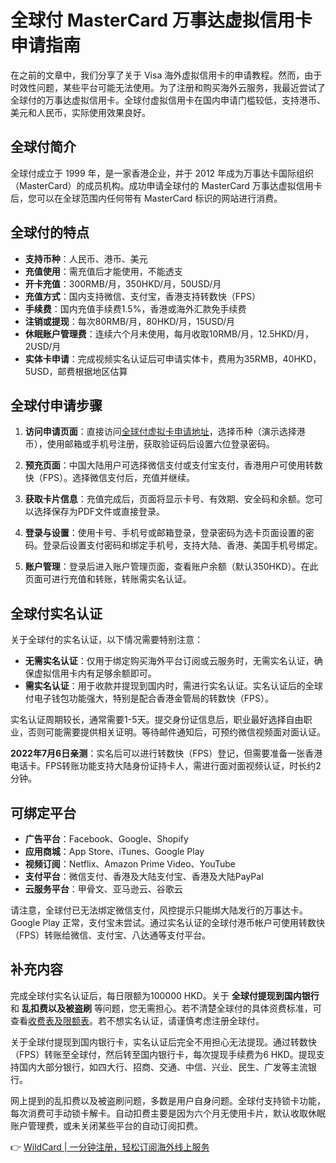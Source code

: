 # 全球付 MasterCard 万事达虚拟信用卡申请指南

在之前的文章中，我们分享了关于 Visa 海外虚拟信用卡的申请教程。然而，由于时效性问题，某些平台可能无法使用。为了注册和购买海外云服务，我最近尝试了全球付的万事达虚拟信用卡。全球付虚拟信用卡在国内申请门槛较低，支持港币、美元和人民币，实际使用效果良好。

## 全球付简介

全球付成立于 1999 年，是一家香港企业，并于 2012 年成为万事达卡国际组织（MasterCard）的成员机构。成功申请全球付的 MasterCard 万事达虚拟信用卡后，您可以在全球范围内任何带有 MasterCard 标识的网站进行消费。

## 全球付的特点

- **支持币种**：人民币、港币、美元
- **充值使用**：需充值后才能使用，不能透支
- **开卡充值**：300RMB/月，350HKD/月，50USD/月
- **充值方式**：国内支持微信、支付宝，香港支持转数快（FPS）
- **手续费**：国内充值手续费1.5%，香港或海外汇款免手续费
- **注销或提现**：每次80RMB/月，80HKD/月，15USD/月
- **休眠账户管理费**：连续六个月未使用，每月收取10RMB/月，12.5HKD/月，2USD/月
- **实体卡申请**：完成视频实名认证后可申请实体卡，费用为35RMB，40HKD，5USD，邮费根据地区估算

## 全球付申请步骤

1. **访问申请页面**：直接访问[全球付虚拟卡申请地址](https://www.globalcash.hk/v4/register)，选择币种（演示选择港币），使用邮箱或手机号注册，获取验证码后设置六位登录密码。
   

2. **预充页面**：中国大陆用户可选择微信支付或支付宝支付，香港用户可使用转数快（FPS）。选择微信支付后，充值并继续。
   

3. **获取卡片信息**：充值完成后，页面将显示卡号、有效期、安全码和余额。您可以选择保存为PDF文件或直接登录。
   

4. **登录与设置**：使用卡号、手机号或邮箱登录，登录密码为选卡页面设置的密码。登录后设置支付密码和绑定手机号，支持大陆、香港、美国手机号绑定。
   

5. **账户管理**：登录后进入账户管理页面，查看账户余额（默认350HKD）。在此页面可进行充值和转账，转账需实名认证。
   

## 全球付实名认证

关于全球付的实名认证，以下情况需要特别注意：

- **无需实名认证**：仅用于绑定购买海外平台订阅或云服务时，无需实名认证，确保虚拟信用卡内有足够余额即可。
- **需实名认证**：用于收款并提现到国内时，需进行实名认证。实名认证后的全球付电子钱包功能强大，特别是配合香港金管局的转数快（FPS）。

实名认证周期较长，通常需要1-5天。提交身份证信息后，职业最好选择自由职业，否则可能需要提供相关证明。等待邮件通知后，可预约微信视频面对面认证。



**2022年7月6日亲测**：实名后可以进行转数快（FPS）登记，但需要准备一张香港电话卡。FPS转账功能支持大陆身份证持卡人，需进行面对面视频认证，时长约2分钟。



## 可绑定平台

- **广告平台**：Facebook、Google、Shopify
- **应用商城**：App Store、iTunes、Google Play
- **视频订阅**：Netflix、Amazon Prime Video、YouTube
- **支付平台**：微信支付、香港及大陆支付宝、香港及大陆PayPal
- **云服务平台**：甲骨文、亚马逊云、谷歌云

请注意，全球付已无法绑定微信支付，风控提示只能绑大陆发行的万事达卡。Google Play 正常，支付宝未尝试。通过实名认证的全球付港币帐户可使用转数快（FPS）转账给微信、支付宝、八达通等支付平台。

## 补充内容

完成全球付实名认证后，每日限额为100000 HKD。关于 **全球付提现到国内银行** 和 **乱扣费以及被盗刷** 等问题，您无需担心。若不清楚全球付的具体资费标准，可查看[收费表及限额表](https://www.globalcash.hk/v4/newChargeTable)。若不想实名认证，请谨慎考虑注册全球付。

关于全球付提现到国内银行卡，实名认证后完全不用担心无法提现。通过转数快（FPS）转账至全球付，然后转至国内银行卡，每次提现手续费为6 HKD。提现支持国内大部分银行，如四大行、招商、交通、中信、兴业、民生、广发等主流银行。



网上提到的乱扣费以及被盗刷问题，多数是用户自身问题。全球付支持锁卡功能，每次消费可手动锁卡解卡。自动扣费主要是因为六个月无使用卡片，默认收取休眠账户管理费，或未关闭某些平台的自动订阅扣费。

👉 [WildCard | 一分钟注册，轻松订阅海外线上服务](https://bbtdd.com/WildCard)